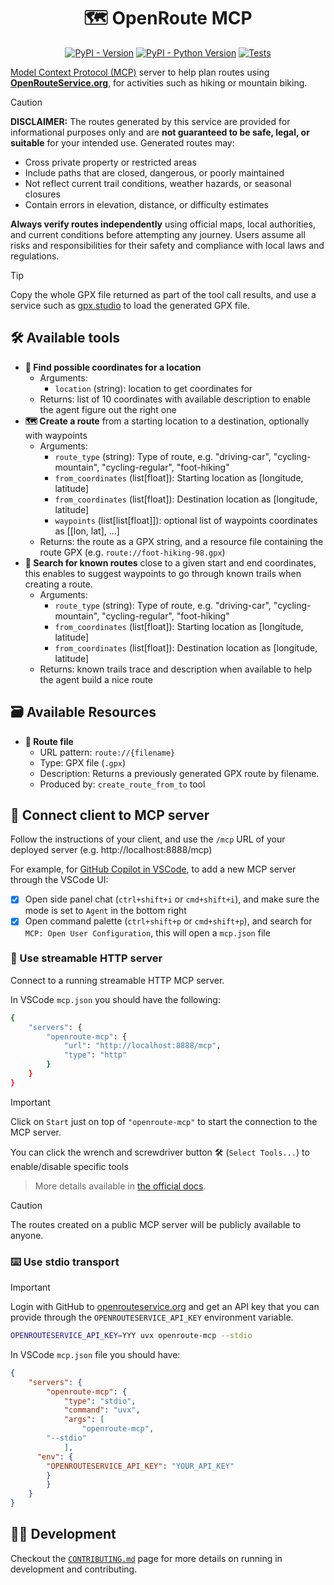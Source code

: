 <div align="center">

# 🗺️ OpenRoute MCP

[![PyPI - Version](https://img.shields.io/pypi/v/openroute-mcp.svg?logo=pypi&label=PyPI&logoColor=silver)](https://pypi.org/project/openroute-mcp/)
[![PyPI - Python Version](https://img.shields.io/pypi/pyversions/openroute-mcp.svg?logo=python&label=Python&logoColor=silver)](https://pypi.org/project/openroute-mcp/)
[![Tests](https://github.com/vemonet/openroute-mcp/actions/workflows/test.yml/badge.svg)](https://github.com/vemonet/openroute-mcp/actions/workflows/test.yml)

</div>

[Model Context Protocol (MCP)](https://modelcontextprotocol.io/) server to help plan routes using **[OpenRouteService.org](https://openrouteservice.org)**, for activities such as hiking or mountain biking.

> [!CAUTION]
>
> **DISCLAIMER:** The routes generated by this service are provided for informational purposes only and are **not guaranteed to be safe, legal, or suitable** for your intended use. Generated routes may:
>
> - Cross private property or restricted areas
> - Include paths that are closed, dangerous, or poorly maintained
> - Not reflect current trail conditions, weather hazards, or seasonal closures
> - Contain errors in elevation, distance, or difficulty estimates
>
> **Always verify routes independently** using official maps, local authorities, and current conditions before attempting any journey. Users assume all risks and responsibilities for their safety and compliance with local laws and regulations.

> [!TIP]
>
> Copy the whole GPX file returned as part of the tool call results, and use a service such as [gpx.studio](https://gpx.studio) to load the generated GPX file.

## 🛠️ Available tools

- **📍 Find possible coordinates for a location**
  - Arguments:
    - `location` (string): location to get coordinates for
  - Returns: list of 10 coordinates with available description to enable the agent figure out the right one
- **🗺️ Create a route** from a starting location to a destination, optionally with waypoints
  - Arguments:
    - `route_type` (string): Type of route, e.g. "driving-car", "cycling-mountain", "cycling-regular", "foot-hiking"
    - `from_coordinates` (list[float]): Starting location as [longitude, latitude]
    - `from_coordinates` (list[float]): Destination location as [longitude, latitude]
    - `waypoints` (list[list[float]]): optional list of waypoints coordinates as [[lon, lat], ...]
  - Returns: the route as a GPX string, and a resource file containing the route GPX (e.g. `route://foot-hiking-98.gpx`)
- **🔎 Search for known routes** close to a given start and end coordinates, this enables to suggest waypoints to go through known trails when creating a route.
  - Arguments:
    - `route_type` (string): Type of route, e.g. "driving-car", "cycling-mountain", "cycling-regular", "foot-hiking"
    - `from_coordinates` (list[float]): Starting location as [longitude, latitude]
    - `from_coordinates` (list[float]): Destination location as [longitude, latitude]
  - Returns: known trails trace and description when available to help the agent build a nice route

## 🗃️ Available Resources

- **🚏 Route file**
  - URL pattern: `route://{filename}`
  - Type: GPX file (`.gpx`)
  - Description: Returns a previously generated GPX route by filename.
  - Produced by: `create_route_from_to` tool


## 🔌 Connect client to MCP server

Follow the instructions of your client, and use the `/mcp` URL of your deployed server (e.g. http://localhost:8888/mcp)

For example, for [GitHub Copilot in VSCode](https://code.visualstudio.com/docs/copilot/overview), to add a new MCP server through the VSCode UI:

- [x] Open side panel chat (`ctrl+shift+i` or `cmd+shift+i`), and make sure the mode is set to `Agent` in the bottom right
- [x] Open command palette (`ctrl+shift+p` or `cmd+shift+p`), and search for `MCP: Open User Configuration`, this will open a `mcp.json` file

### 📡 Use streamable HTTP server

Connect to a running streamable HTTP MCP server.

In VSCode `mcp.json` you should have the following:

```sh
{
	"servers": {
		"openroute-mcp": {
			"url": "http://localhost:8888/mcp",
			"type": "http"
		}
	}
}
```

> [!IMPORTANT]
>
> Click on `Start` just on top of `"openroute-mcp"` to start the connection to the MCP server.
>
> You can click the wrench and screwdriver button 🛠️ (`Select Tools...`) to enable/disable specific tools

> More details available in [the official docs](https://code.visualstudio.com/docs/copilot/chat/mcp-servers).

> [!CAUTION]
>
> The routes created on a public MCP server will be publicly available to anyone.

### ⌨️ Use stdio transport

> [!IMPORTANT]
>
> Login with GitHub to [openrouteservice.org](https://openrouteservice.org/) and get an API key that you can provide through the `OPENROUTESERVICE_API_KEY` environment variable.

```sh
OPENROUTESERVICE_API_KEY=YYY uvx openroute-mcp --stdio
```

In VSCode `mcp.json` file you should have:

```json
{
	"servers": {
		"openroute-mcp": {
			"type": "stdio",
			"command": "uvx",
			"args": [
				"openroute-mcp",
        "--stdio"
			],
      "env": {
        "OPENROUTESERVICE_API_KEY": "YOUR_API_KEY"
    	}
		}
	}
}
```

## 🧑‍💻 Development

Checkout the [`CONTRIBUTING.md`](/CONTRIBUTING.md) page for more details on running in development and contributing.
